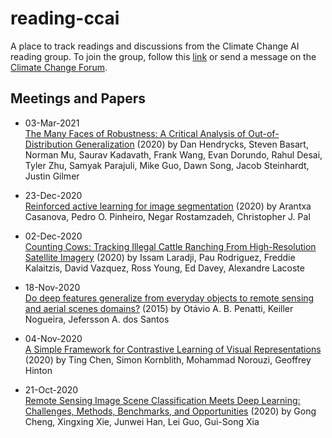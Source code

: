 # reading-ccai
A place to track readings and discussions from the Climate Change AI reading group. To join the group, follow this [link](https://join.slack.com/t/reading-ccai/shared_invite/zt-hnav0dnb-jani0u83dJIpzIh6kqLpEg) or send a message on the [Climate Change Forum](https://forum.climatechange.ai/t/join-my-reading-group-environment-ml/1793/22). 

## Meetings and Papers

* 03-Mar-2021 <br>
[The Many Faces of Robustness: A Critical Analysis of Out-of-Distribution Generalization](https://arxiv.org/abs/2006.16241) (2020) by Dan Hendrycks, Steven Basart, Norman Mu, Saurav Kadavath, Frank Wang, Evan Dorundo, Rahul Desai, Tyler Zhu, Samyak Parajuli, Mike Guo, Dawn Song, Jacob Steinhardt, Justin Gilmer

* 23-Dec-2020 <br>
[Reinforced active learning for image segmentation](https://arxiv.org/abs/2002.06583) (2020) by Arantxa Casanova, Pedro O. Pinheiro, Negar Rostamzadeh, Christopher J. Pal

* 02-Dec-2020 <br>
[Counting Cows: Tracking Illegal Cattle Ranching From High-Resolution Satellite Imagery](https://arxiv.org/abs/2011.07369) (2020) by Issam Laradji, Pau Rodriguez, Freddie Kalaitzis, David Vazquez, Ross Young, Ed Davey, Alexandre Lacoste

* 18-Nov-2020 <br>
[Do deep features generalize from everyday objects to remote sensing and aerial scenes domains?](https://openaccess.thecvf.com/content_cvpr_workshops_2015/W13/papers/Penatti_Do_Deep_Features_2015_CVPR_paper.pdf) (2015) by Otávio A. B. Penatti, Keiller Nogueira, Jefersson A. dos Santos

* 04-Nov-2020 <br>
[A Simple Framework for Contrastive Learning of Visual Representations](https://arxiv.org/abs/2002.05709) (2020) by Ting Chen, Simon Kornblith, Mohammad Norouzi, Geoffrey Hinton

* 21-Oct-2020 <br>
[Remote Sensing Image Scene Classification Meets Deep Learning: Challenges, Methods, Benchmarks, and Opportunities](https://doi.org/10.1109/JSTARS.2020.3005403) (2020) by Gong Cheng, Xingxing Xie, Junwei Han, Lei Guo, Gui-Song Xia
